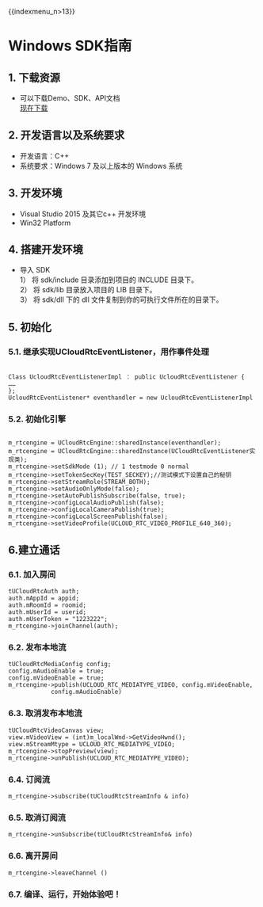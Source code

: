 {{indexmenu_n>13}}

# Windows SDK指南

## 1. 下载资源

  - 可以下载Demo、SDK、API文档  
    [现在下载](https://github.com/ucloud/urtc-win-demo.git)  
    
## 2. 开发语言以及系统要求

  - 开发语言：C++  
  - 系统要求：Windows 7 及以上版本的 Windows 系统  

## 3. 开发环境

  - Visual Studio 2015 及其它c++ 开发环境  
  - Win32 Platform  

## 4. 搭建开发环境

  - 导入 SDK    
1） 将 sdk/include 目录添加到项目的 INCLUDE 目录下。    
2） 将 sdk/lib 目录放入项目的 LIB 目录下。  
3） 将 sdk/dll 下的 dll 文件复制到你的可执行文件所在的目录下。  

## 5. 初始化

### 5.1. 继承实现UCloudRtcEventListener，用作事件处理

```

Class UcloudRtcEventListenerImpl ： public UcloudRtcEventListener {
……
};
UcloudRtcEventListener* eventhandler = new UcloudRtcEventListenerImpl

```

### 5.2. 初始化引擎

```

m_rtcengine = UCloudRtcEngine::sharedInstance(eventhandler);
m_rtcengine = UCloudRtcEngine::sharedInstance(UCloudRtcEventListener实现类);
m_rtcengine->setSdkMode (1); // 1 testmode 0 normal
m_rtcengine->setTokenSecKey(TEST_SECKEY);//测试模式下设置自己的秘钥
m_rtcengine->setStreamRole(STREAM_BOTH);
m_rtcengine->setAudioOnlyMode(false);
m_rtcengine->setAutoPublishSubscribe(false, true);
m_rtcengine->configLocalAudioPublish(false);
m_rtcengine->configLocalCameraPublish(true);
m_rtcengine->configLocalScreenPublish(false);
m_rtcengine->setVideoProfile(UCLOUD_RTC_VIDEO_PROFILE_640_360);

```

## 6.建立通话

### 6.1. 加入房间

```
tUCloudRtcAuth auth;
auth.mAppId = appid;
auth.mRoomId = roomid;
auth.mUserId = userid;
auth.mUserToken = "1223222";
m_rtcengine->joinChannel(auth);
```

### 6.2. 发布本地流

```
tUCloudRtcMediaConfig config;
config.mAudioEnable = true;
config.mVideoEnable = true;
m_rtcengine->publish(UCLOUD_RTC_MEDIATYPE_VIDEO, config.mVideoEnable,
            config.mAudioEnable)
```

### 6.3. 取消发布本地流

```
tUCloudRtcVideoCanvas view;
view.mVideoView = (int)m_localWnd->GetVideoHwnd();
view.mStreamMtype = UCLOUD_RTC_MEDIATYPE_VIDEO;
m_rtcengine->stopPreview(view);
m_rtcengine->unPublish(UCLOUD_RTC_MEDIATYPE_VIDEO);
```

### 6.4. 订阅流

```
m_rtcengine->subscribe(tUCloudRtcStreamInfo & info)
```

### 6.5. 取消订阅流

```
m_rtcengine->unSubscribe(tUCloudRtcStreamInfo& info)
```

### 6.6. 离开房间

```
m_rtcengine->leaveChannel ()
```

### 6.7. 编译、运行，开始体验吧！
